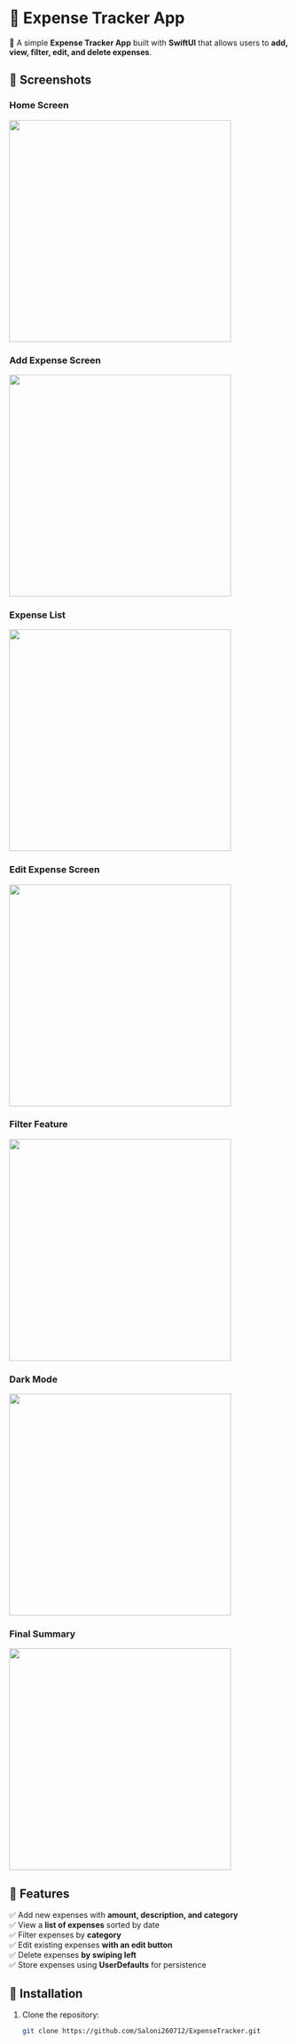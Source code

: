# 📌 Expense Tracker App

🚀 A simple **Expense Tracker App** built with **SwiftUI** that allows users to **add, view, filter, edit, and delete expenses**.

## 📸 Screenshots

### Home Screen
<img src="https://github.com/user-attachments/assets/1c09dd49-3668-4aad-8ef7-7eecb5b5310a" width="400">

### Add Expense Screen
<img src="https://github.com/user-attachments/assets/cd1f2962-d213-4305-a3f6-4488aa940e2e" width="400">

### Expense List
<img src="https://github.com/user-attachments/assets/06804caa-64e7-4529-a3d7-c3c5b032d07c" width="400">

### Edit Expense Screen
<img src="https://github.com/user-attachments/assets/3965a5b8-a4cc-40c6-a7d3-b5b5710d7e2e" width="400">

### Filter Feature
<img src="https://github.com/user-attachments/assets/97003a55-4a93-4435-8815-4bf18730bf1d" width="400">

### Dark Mode
<img src="https://github.com/user-attachments/assets/1c9ad748-5bce-448e-858b-b292a75026e1" width="400">

### Final Summary
<img src="https://github.com/user-attachments/assets/e6249e8c-7f10-4d0b-ba60-21c6d9a19a0f" width="400">




## 📌 Features
✅ Add new expenses with **amount, description, and category**  
✅ View a **list of expenses** sorted by date  
✅ Filter expenses by **category**  
✅ Edit existing expenses **with an edit button**  
✅ Delete expenses **by swiping left**  
✅ Store expenses using **UserDefaults** for persistence  

## 📌 Installation
1. Clone the repository:
   ```bash
   git clone https://github.com/Saloni260712/ExpenseTracker.git
